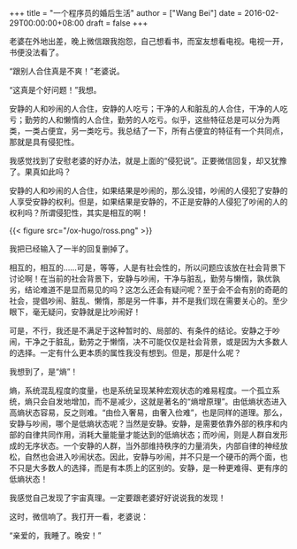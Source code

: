 +++
title = "一个程序员的婚后生活"
author = ["Wang Bei"]
date = 2016-02-29T00:00:00+08:00
draft = false
+++

老婆在外地出差，晚上微信跟我抱怨，自己想看书，而室友想看电视。电视一开，书便没法看了。

“跟别人合住真是不爽！”老婆说。

“这真是个好问题！”我想。

安静的人和吵闹的人合住，安静的人吃亏；干净的人和脏乱的人合住，干净的人吃亏；勤劳的人和懒惰的人合住，勤劳的人吃亏。似乎，这些特征总是可以分为两类，一类占便宜，另一类吃亏。我总结了一下，所有占便宜的特征有一个共同点，那就是具有侵犯性。

我感觉找到了安慰老婆的好办法，就是上面的“侵犯说”。正要微信回复，却又犹豫了。果真如此吗？

安静的人和吵闹的人合住，如果结果是吵闹的，那么没错，吵闹的人侵犯了安静的人享受安静的权利。但是，如果结果是安静的，不正是安静的人侵犯了吵闹的人的权利吗？所谓侵犯性，其实是相互的啊！

{{< figure src="/ox-hugo/ross.png" >}}

我把已经输入了一半的回复删掉了。

相互的，相互的……可是，等等，人是有社会性的，所以问题应该放在社会背景下讨论啊！在当前的社会背景下，安静与吵闹，干净与脏乱，勤劳与懒惰，孰优孰劣，结论难道不是显而易见的吗？这怎么还会有疑问呢？至于会不会有别的奇葩的社会，提倡吵闹、脏乱、懒惰，那是另一件事，并不是我们现在需要关心的。至少眼下，毫无疑问，安静就是比吵闹好！

可是，不行，我还是不满足于这种暂时的、局部的、有条件的结论。安静之于吵闹，干净之于脏乱，勤劳之于懒惰，决不可能仅仅是社会背景，或是因为大多数人的选择。一定有什么更本质的属性我没有想到。但是，那是什么呢？

我想到了，是“熵”！

熵，系统混乱程度的度量，也是系统呈现某种宏观状态的难易程度。一个孤立系统，熵只会自发地增加，而不是减少，这就是著名的“熵增原理”。由低熵状态进入高熵状态容易，反之则难。“由俭入奢易，由奢入俭难”，也是同样的道理。那么，安静与吵闹，哪个是低熵状态呢？当然是安静。安静，是需要依靠外部的秩序和内部的自律共同作用，消耗大量能量才能达到的低熵状态；而吵闹，则是人群自发形成的无序状态。一个安静的人群，当外部维持秩序的力量消失，内部自律的神经放松，自然也会进入吵闹状态。因此，安静与吵闹，并不只是一个硬币的两个面，也不只是大多数人的选择，而是有本质上的区别的。安静，是一种更难得、更有序的低熵状态！

我感觉自己发现了宇宙真理。一定要跟老婆好好说说我的发现！

这时，微信响了。我打开一看，老婆说：

“亲爱的，我睡了。晚安！”
